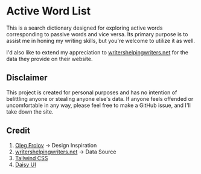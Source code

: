 # Active Word List

<!-- [Live Demo]() -->

This is a search dictionary designed for exploring active words corresponding to passive words and vice versa. Its primary purpose is to assist me in honing my writing skills, but you're welcome to utilize it as well.

I'd also like to extend my appreciation to [writershelpingwriters.net](http://writershelpingwriters.net) for the data they provide on their website.

## Disclaimer

This project is created for personal purposes and has no intention of belittling anyone or stealing anyone else's data. If anyone feels offended or uncomfortable in any way, please feel free to make a GitHub issue, and I'll take down the site.

## Credit

1. [Oleg Frolov](https://dribbble.com/Volorf) -> Design Inspiration
2. [writershelpingwriters.net](http://writershelpingwriters.net) -> Data Source
3. [Tailwind CSS](https://tailwindcss.com/)
4. [Daisy UI](https://daisyui.com/)
